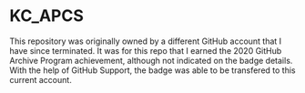 # KC_APCS

This repository was originally owned by a different GitHub account that I have since terminated. It was for this repo that I earned the 2020 GitHub Archive Program achievement, although not indicated on the badge details. With the help of GitHub Support, the badge was able to be transfered to this current account.
